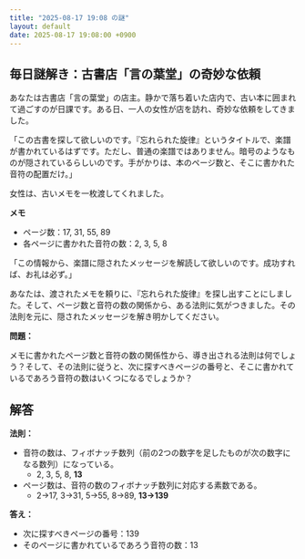```yaml
---
title: "2025-08-17 19:08 の謎"
layout: default
date: 2025-08-17 19:08:00 +0900
---
```

## 毎日謎解き：古書店「言の葉堂」の奇妙な依頼

あなたは古書店「言の葉堂」の店主。静かで落ち着いた店内で、古い本に囲まれて過ごすのが日課です。ある日、一人の女性が店を訪れ、奇妙な依頼をしてきました。

「この古書を探して欲しいのです。『忘れられた旋律』というタイトルで、楽譜が書かれているはずです。ただし、普通の楽譜ではありません。暗号のようなものが隠されているらしいのです。手がかりは、本のページ数と、そこに書かれた音符の配置だけ。」

女性は、古いメモを一枚渡してくれました。

**メモ**

*   ページ数：17, 31, 55, 89
*   各ページに書かれた音符の数：2, 3, 5, 8

「この情報から、楽譜に隠されたメッセージを解読して欲しいのです。成功すれば、お礼は必ず。」

あなたは、渡されたメモを頼りに、『忘れられた旋律』を探し出すことにしました。そして、ページ数と音符の数の関係から、ある法則に気がつきました。その法則を元に、隠されたメッセージを解き明かしてください。

**問題：**

メモに書かれたページ数と音符の数の関係性から、導き出される法則は何でしょう？そして、その法則に従うと、次に探すべきページの番号と、そこに書かれているであろう音符の数はいくつになるでしょうか？

## 解答

**法則：**

*   音符の数は、フィボナッチ数列（前の2つの数字を足したものが次の数字になる数列）になっている。
    *   2, 3, 5, 8, **13**
*   ページ数は、音符の数のフィボナッチ数列に対応する素数である。
    *   2→17, 3→31, 5→55, 8→89, **13→139**

**答え：**

*   次に探すべきページの番号：139
*   そのページに書かれているであろう音符の数：13
